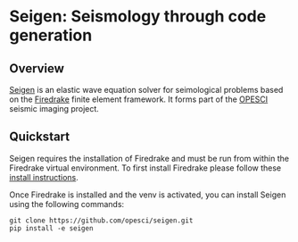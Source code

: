 # Seigen: Seismology through code generation

## Overview

[Seigen](http://www.opesci.org) is an elastic wave
equation solver for seimological problems based on the
[Firedrake](http://www.firedrakeproject.org) finite element
framework. It forms part of the [OPESCI](http://www.opesci.org)
seismic imaging project.

## Quickstart

Seigen requires the installation of Firedrake and must be run from
within the Firedrake virtual environment. To first install Firedrake
please follow these [install
instructions](http://www.firedrakeproject.org/download.html#).

Once Firedrake is installed and the venv is activated, you can install
Seigen using the following commands:

```
git clone https://github.com/opesci/seigen.git
pip install -e seigen
```

